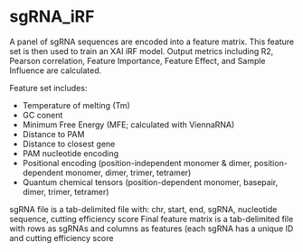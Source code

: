 # sgRNA_iRF
A panel of sgRNA sequences are encoded into a feature matrix. This feature set is then used to train an XAI iRF model.  Output metrics including R2, Pearson correlation, Feature Importance, Feature Effect, and Sample Influence are calculated.

Feature set includes:
- Temperature of melting (Tm)
- GC conent
- Minimum Free Energy (MFE; calculated with ViennaRNA)
- Distance to PAM
- Distance to closest gene
- PAM nucleotide encoding
- Positional encoding (position-independent monomer & dimer, position-dependent monomer, dimer, trimer, tetramer)
- Quantum chemical tensors (position-dependent monomer, basepair, dimer, trimer, tetramer)

sgRNA file is a tab-delimited file with: chr, start, end, sgRNA, nucleotide sequence, cutting efficiency score
Final feature matrix is a tab-delimited file with rows as sgRNAs and columns as features (each sgRNA has a unique ID and cutting efficiency score
